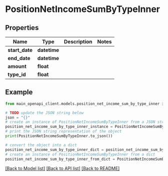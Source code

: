 # PositionNetIncomeSumByTypeInner


## Properties

Name | Type | Description | Notes
------------ | ------------- | ------------- | -------------
**start_date** | **datetime** |  | 
**end_date** | **datetime** |  | 
**amount** | **float** |  | 
**type_id** | **float** |  | 

## Example

```python
from main_openapi_client.models.position_net_income_sum_by_type_inner import PositionNetIncomeSumByTypeInner

# TODO update the JSON string below
json = "{}"
# create an instance of PositionNetIncomeSumByTypeInner from a JSON string
position_net_income_sum_by_type_inner_instance = PositionNetIncomeSumByTypeInner.from_json(json)
# print the JSON string representation of the object
print(PositionNetIncomeSumByTypeInner.to_json())

# convert the object into a dict
position_net_income_sum_by_type_inner_dict = position_net_income_sum_by_type_inner_instance.to_dict()
# create an instance of PositionNetIncomeSumByTypeInner from a dict
position_net_income_sum_by_type_inner_from_dict = PositionNetIncomeSumByTypeInner.from_dict(position_net_income_sum_by_type_inner_dict)
```
[[Back to Model list]](../README.md#documentation-for-models) [[Back to API list]](../README.md#documentation-for-api-endpoints) [[Back to README]](../README.md)


